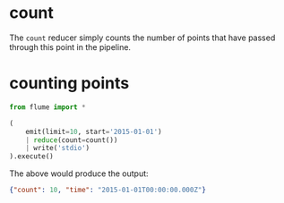 # count

The `count` reducer simply counts the number of points that have passed
through this point in the pipeline.

# counting points

```python
from flume import *

(
    emit(limit=10, start='2015-01-01')
    | reduce(count=count())
    | write('stdio')
).execute()
```

The above would produce the output:

```json
{"count": 10, "time": "2015-01-01T00:00:00.000Z"}
```
